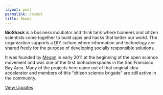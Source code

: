 ```yaml
---
layout: post
permalink: /about
title: About
---
```

**BioShack** is a business incubator and think tank where bioneers and citizen scientists come together to build apps and hacks that better our world. The organization supports a <abbr title="Do It Yourself">DIY</abbr> culture where information and technology are shared freely for the purpose of developing socially responsible solutions.

It was founded by <a href="https://megdna.github.io" target="_blank">Megan</a> in early 2011 at the beginning of the open science movement and was one of the first biohackerspaces in the San Francisco Bay Area. Many of the projects here came out of that original idea accelerator and members of this “citizen science brigade” are still active in the community.

<nav><a href="{{ site.baseurl }}/posts">View Updates</a></nav>